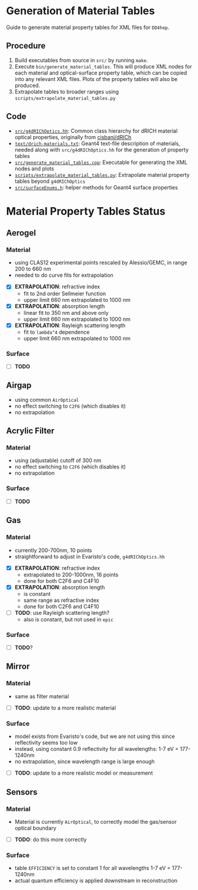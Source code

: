 # Generation of Material Tables

Guide to generate material property tables for XML files for `DD4hep`.

## Procedure

1. Build executables from source in `src/` by running `make`.
2. Execute `bin/generate_material_tables`. This will produce XML nodes for each
   material and optical-surface property table, which can be copied into any
   relevant XML files. Plots of the property tables will also be produced.
3. Extrapolate tables to broader ranges using `scripts/extrapolate_material_tables.py`

## Code
- [`src/g4dRIChOptics.hh`](../src/g4dRIChOptics.hh): Common class hierarchy for
  dRICH material optical properties, originally from
  [cisbani/dRICh](https://github.com/cisbani/dRICh)
- [`text/drich-materials.txt`](../text/drich-materials.txt): Geant4 text-file
  description of materials, needed along with `src/g4dRIChOptics.hh` for the
  generation of property tables
- [`src/generate_material_tables.cpp`](../src/generate_material_tables.cpp):
  Executable for generating the XML nodes and plots
- [`scripts/extrapolate_material_tables.py`](../scripts/extrapolate_material_tables.py):
  Extrapolate material property tables beyond `g4dRIChOptics`
- [`src/surfaceEnums.h`](../src/surfaceEnums.h): helper methods for Geant4 surface
  properties

# Material Property Tables Status

## Aerogel
### Material
- using CLAS12 experimental points rescaled by Alessio/GEMC, in range 200 to 660 nm
- needed to do curve fits for extrapolation
- [x] **EXTRAPOLATION**: refractive index
  - fit to 2nd order Sellmeier function
  - upper limit 660 nm extrapolated to 1000 nm
- [x] **EXTRAPOLATION**: absorption length
  - linear fit to 350 nm and above only
  - upper limit 660 nm extrapolated to 1000 nm
- [x] **EXTRAPOLATION**: Rayleigh scattering length
  - fit to `lambda^4` dependence
  - upper limit 660 nm extrapolated to 1000 nm
### Surface
- [ ] **TODO**

## Airgap
- using common `AirOptical`
- no effect switching to `C2F6` (which disables it)
- no extrapolation

## Acrylic Filter
### Material
- using (adjustable) cutoff of 300 nm
- no effect switching to `C2F6` (which disables it)
- no extrapolation
### Surface
- [ ] **TODO**

## Gas
### Material
- currently 200-700nm, 10 points
- straightforward to adjust in Evaristo's code, `g4dRIChOptics.hh`
- [x] **EXTRAPOLATION**: refractive index
  - extrapolated to 200-1000nm, 16 points
  - done for both C2F6 and C4F10
- [x] **EXTRAPOLATION**: absorption length
  - is constant
  - same range as refractive index
  - done for both C2F6 and C4F10
- [ ] **TODO**: use Rayleigh scattering length?
  - also is constant, but not used in `epic`
### Surface
- [ ] **TODO**?

## Mirror
### Material
- same as filter material
- [ ] **TODO**: update to a more realistic material
### Surface
- model exists from Evaristo's code, but we are not using this since reflectivity seems too low
- instead, using constant 0.9 reflectivity for all wavelengths: 1-7 eV = 177-1240nm
- no extrapolation, since wavelength range is large enough
- [ ] **TODO**: update to a more realistic model or measurement

## Sensors
### Material
- Material is currently `AirOptical`, to correctly model the gas/sensor optical boundary
- [ ] **TODO**: do this more correctly
### Surface
- table `EFFICIENCY` is set to constant 1 for all wavelengths 1-7 eV = 177-1240nm
- actual quantum efficiency is applied downstream in reconstruction
